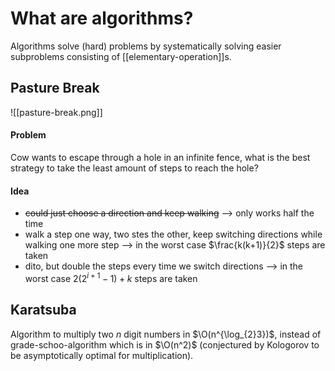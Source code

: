 
# What are algorithms?

Algorithms solve (hard) problems by systematically solving easier subproblems consisting of [[elementary-operation]]s.



## Pasture Break
![[pasture-break.png]]

#### Problem
Cow wants to escape through a hole in an infinite fence, what is the best strategy to take the least amount of steps to reach the hole?

#### Idea
- ~~could just choose a direction and keep walking~~ --> only works half the time
- walk a step one way, two stes the other, keep switching directions while walking one more step --> in the worst case $\frac{k(k+1)}{2}$ steps are taken
- dito, but double the steps every time we switch directions --> in the worst case $2(2^{i+1}-1)+k$ steps are taken


## Karatsuba

Algorithm to multiply two $n$ digit numbers in $\O(n^{\log_{2}3})$, instead of grade-schoo-algorithm which is in $\O(n^2)$ (conjectured by Kologorov to be asymptotically optimal for multiplication). 

